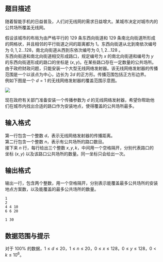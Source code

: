 ## 题目描述

随着智能手机的日益普及，人们对无线网的需求日益增大。某城市决定对城市内的公共场所覆盖无线网。

假设该城市的布局为由严格平行的 $129$ 条东西向街道和 $129$ 条南北向街道所形成的网格状，并且相邻的平行街道之间的距离都为 $1$。东西向街道从北到南依次编号为 $0,1,2\ldots 128$，南北向街道从西到东依次编号为 $0,1,2\ldots 128$ 。  
东西向街道和南北向街道相交形成路口，规定编号为 $x$ 的南北向街道和编号为 $y$ 的东西向街道形成的路口的坐标是 $(x,y)$。在某些路口存在一定数量的公共场所。  
由于政府财政问题，只能安装一个大型无线网络发射器。该无线网络发射器的传播范围是一个以该点为中心，边长为 $2d$ 的正方形。传播范围包括正方形边界。  
例如下图是一个 $d=1$ 的无线网络发射器的覆盖范围示意图。  

![](file://1464878979.png?type=testdata)  

现在政府有关部门准备安装一个传播参数为 $d$ 的无线网络发射器，希望你帮助他们在城市内找出合适的路口作为安装地点，使得覆盖的公共场所最多。

## 输入格式

第一行包含一个整数 $d$，表示无线网络发射器的传播距离。  
第二行包含一个整数 $n$，表示有公共场所的路口数目。  
接下来 $n$ 行，每行给出三个整数 $x,y,k$，中间用一个空格隔开，分别代表路口的坐标 $(x,y)$ 以及该路口公共场所的数量。同一坐标只会给出一次。

## 输出格式

输出一行，包含两个整数，用一个空格隔开，分别表示能覆盖最多公共场所的安装地点方案数，以及能覆盖的最多公共场所的数量。

```input1
1
2
4 4 10
6 6 20
```
```output1
1 30
```

## 数据范围与提示
对于 $100\%$ 的数据，$1 \leq d \leq 20$，$1 \leq n \leq 20$，$0 \leq x \leq 128$，$0 \leq y \leq 128$，$0 < k \leq 10^6$。